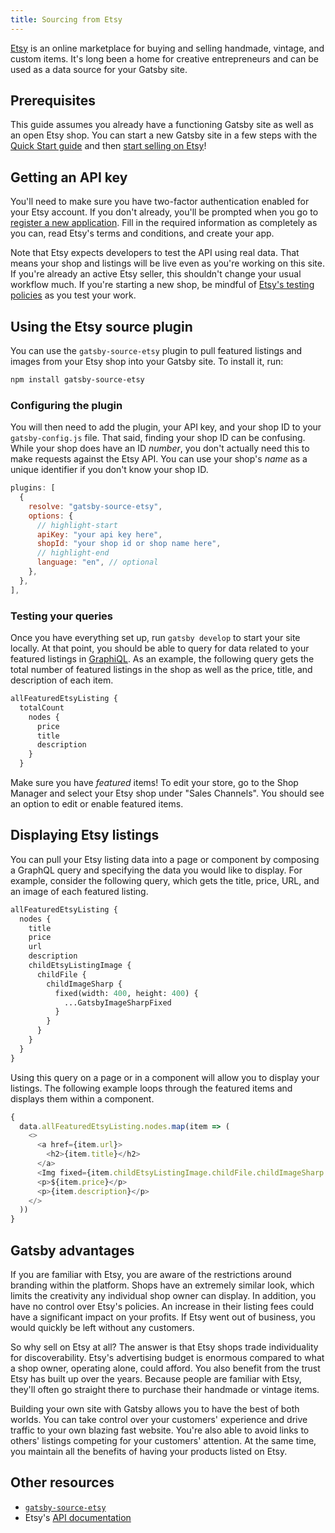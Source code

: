 ```yaml
---
title: Sourcing from Etsy
---
```


[Etsy](https://www.etsy.com/) is an online marketplace for buying and selling handmade, vintage, and custom items. It's long been a home for creative entrepreneurs and can be used as a data source for your Gatsby site.

## Prerequisites

This guide assumes you already have a functioning Gatsby site as well as an open Etsy shop. You can start a new Gatsby site in a few steps with the [Quick Start guide](/docs/quick-start) and then [start selling on Etsy](https://www.etsy.com/your/shop/create)!

## Getting an API key

You'll need to make sure you have two-factor authentication enabled for your Etsy account. If you don't already, you'll be prompted when you go to [register a new application](https://www.etsy.com/developers/register). Fill in the required information as completely as you can, read Etsy's terms and conditions, and create your app.

Note that Etsy expects developers to test the API using real data. That means your shop and listings will be live even as you're working on this site. If you're already an active Etsy seller, this shouldn't change your usual workflow much. If you're starting a new shop, be mindful of [Etsy's testing policies](https://www.etsy.com/developers/documentation/getting_started/testing#section_etsy_api_testing_policies) as you test your work.

## Using the Etsy source plugin

You can use the `gatsby-source-etsy` plugin to pull featured listings and images from your Etsy shop into your Gatsby site. To install it, run:

```bash
npm install gatsby-source-etsy
```

### Configuring the plugin

You will then need to add the plugin, your API key, and your shop ID to your `gatsby-config.js` file. That said, finding your shop ID can be confusing. While your shop does have an ID _number_, you don't actually need this to make requests against the Etsy API. You can use your shop's _name_ as a unique identifier if you don't know your shop ID.

```js:title=gatsby-config.js
plugins: [
  {
    resolve: "gatsby-source-etsy",
    options: {
      // highlight-start
      apiKey: "your api key here",
      shopId: "your shop id or shop name here",
      // highlight-end
      language: "en", // optional
    },
  },
],
```

### Testing your queries

Once you have everything set up, run `gatsby develop` to start your site locally. At that point, you should be able to query for data related to your featured listings in [GraphiQL](/docs/running-queries-with-graphiql/). As an example, the following query gets the total number of featured listings in the shop as well as the price, title, and description of each item.

```graphql
allFeaturedEtsyListing {
  totalCount
    nodes {
      price
      title
      description
    }
  }
```

Make sure you have _featured_ items! To edit your store, go to the Shop Manager and select your Etsy shop under "Sales Channels". You should see an option to edit or enable featured items.

## Displaying Etsy listings

You can pull your Etsy listing data into a page or component by composing a GraphQL query and specifying the data you would like to display. For example, consider the following query, which gets the title, price, URL, and an image of each featured listing.

```graphql
allFeaturedEtsyListing {
  nodes {
    title
    price
    url
    description
    childEtsyListingImage {
      childFile {
        childImageSharp {
          fixed(width: 400, height: 400) {
            ...GatsbyImageSharpFixed
          }
        }
      }
    }
  }
}
```

Using this query on a page or in a component will allow you to display your listings. The following example loops through the featured items and displays them within a component.

```js
{
  data.allFeaturedEtsyListing.nodes.map(item => (
    <>
      <a href={item.url}>
        <h2>{item.title}</h2>
      </a>
      <Img fixed={item.childEtsyListingImage.childFile.childImageSharp.fixed} />
      <p>${item.price}</p>
      <p>{item.description}</p>
    </>
  ))
}
```

## Gatsby advantages

If you are familiar with Etsy, you are aware of the restrictions around branding within the platform. Shops have an extremely similar look, which limits the creativity any individual shop owner can display. In addition, you have no control over Etsy's policies. An increase in their listing fees could have a significant impact on your profits. If Etsy went out of business, you would quickly be left without any customers.

So why sell on Etsy at all? The answer is that Etsy shops trade individuality for discoverability. Etsy's advertising budget is enormous compared to what a shop owner, operating alone, could afford. You also benefit from the trust Etsy has built up over the years. Because people are familiar with Etsy, they'll often go straight there to purchase their handmade or vintage items.

Building your own site with Gatsby allows you to have the best of both worlds. You can take control over your customers' experience and drive traffic to your own blazing fast website. You're also able to avoid links to others' listings competing for your customers' attention. At the same time, you maintain all the benefits of having your products listed on Etsy.

## Other resources

- [`gatsby-source-etsy`](/packages/gatsby-source-etsy/)
- Etsy's [API documentation](https://www.etsy.com/developers/documentation/)
